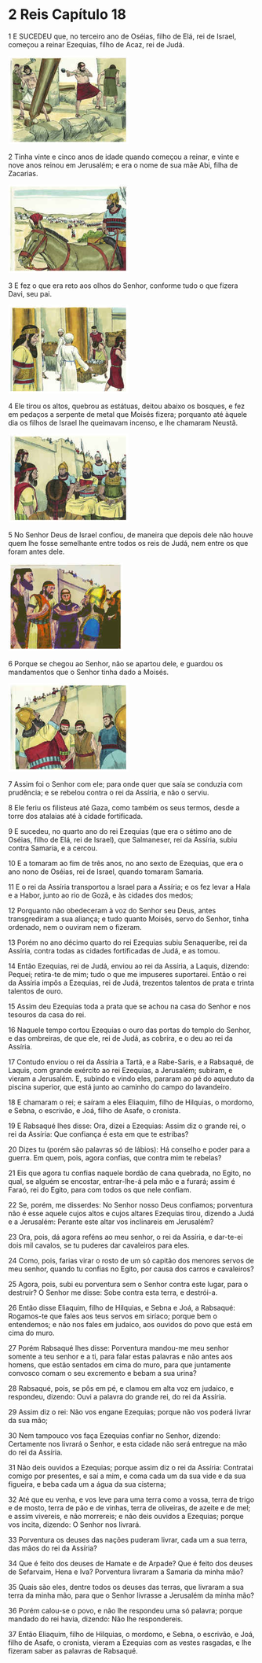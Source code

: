 # 2 Reis Capítulo 18

1	E SUCEDEU que, no terceiro ano de Oséias, filho de Elá, rei de Israel, começou a reinar Ezequias, filho de Acaz, rei de Judá.

![](.img/12_2Ki_18_01_RG.jpg)

2	Tinha vinte e cinco anos de idade quando começou a reinar, e vinte e nove anos reinou em Jerusalém; e era o nome de sua mãe Abi, filha de Zacarias.

![](.img/12_2Ki_18_02_RG.jpg)

3	E fez o que era reto aos olhos do Senhor, conforme tudo o que fizera Davi, seu pai.

![](.img/12_2Ki_18_03_RG.jpg)

4	Ele tirou os altos, quebrou as estátuas, deitou abaixo os bosques, e fez em pedaços a serpente de metal que Moisés fizera; porquanto até àquele dia os filhos de Israel lhe queimavam incenso, e lhe chamaram Neustã.

![](.img/12_2Ki_18_04_RG.jpg)

5	No Senhor Deus de Israel confiou, de maneira que depois dele não houve quem lhe fosse semelhante entre todos os reis de Judá, nem entre os que foram antes dele.

![](.img/12_2Ki_18_05_RG.jpg)

6	Porque se chegou ao Senhor, não se apartou dele, e guardou os mandamentos que o Senhor tinha dado a Moisés.

![](.img/12_2Ki_18_06_RG.jpg)

7	Assim foi o Senhor com ele; para onde quer que saía se conduzia com prudência; e se rebelou contra o rei da Assíria, e não o serviu.

8	Ele feriu os filisteus até Gaza, como também os seus termos, desde a torre dos atalaias até à cidade fortificada.

9	E sucedeu, no quarto ano do rei Ezequias (que era o sétimo ano de Oséias, filho de Elá, rei de Israel), que Salmaneser, rei da Assíria, subiu contra Samaria, e a cercou.

10	E a tomaram ao fim de três anos, no ano sexto de Ezequias, que era o ano nono de Oséias, rei de Israel, quando tomaram Samaria.

11	E o rei da Assíria transportou a Israel para a Assíria; e os fez levar a Hala e a Habor, junto ao rio de Gozã, e às cidades dos medos;

12	Porquanto não obedeceram à voz do Senhor seu Deus, antes transgrediram a sua aliança; e tudo quanto Moisés, servo do Senhor, tinha ordenado, nem o ouviram nem o fizeram.

13	Porém no ano décimo quarto do rei Ezequias subiu Senaqueribe, rei da Assíria, contra todas as cidades fortificadas de Judá, e as tomou.

14	Então Ezequias, rei de Judá, enviou ao rei da Assíria, a Laquis, dizendo: Pequei; retira-te de mim; tudo o que me impuseres suportarei. Então o rei da Assíria impôs a Ezequias, rei de Judá, trezentos talentos de prata e trinta talentos de ouro.

15	Assim deu Ezequias toda a prata que se achou na casa do Senhor e nos tesouros da casa do rei.

16	Naquele tempo cortou Ezequias o ouro das portas do templo do Senhor, e das ombreiras, de que ele, rei de Judá, as cobrira, e o deu ao rei da Assíria.

17	Contudo enviou o rei da Assíria a Tartã, e a Rabe-Saris, e a Rabsaqué, de Laquis, com grande exército ao rei Ezequias, a Jerusalém; subiram, e vieram a Jerusalém. E, subindo e vindo eles, pararam ao pé do aqueduto da piscina superior, que está junto ao caminho do campo do lavandeiro.

18	E chamaram o rei; e saíram a eles Eliaquim, filho de Hilquias, o mordomo, e Sebna, o escrivão, e Joá, filho de Asafe, o cronista.

19	E Rabsaqué lhes disse: Ora, dizei a Ezequias: Assim diz o grande rei, o rei da Assíria: Que confiança é esta em que te estribas?

20	Dizes tu (porém são palavras só de lábios): Há conselho e poder para a guerra. Em quem, pois, agora confias, que contra mim te rebelas?

21	Eis que agora tu confias naquele bordão de cana quebrada, no Egito, no qual, se alguém se encostar, entrar-lhe-á pela mão e a furará; assim é Faraó, rei do Egito, para com todos os que nele confiam.

22	Se, porém, me disserdes: No Senhor nosso Deus confiamos; porventura não é esse aquele cujos altos e cujos altares Ezequias tirou, dizendo a Judá e a Jerusalém: Perante este altar vos inclinareis em Jerusalém?

23	Ora, pois, dá agora reféns ao meu senhor, o rei da Assíria, e dar-te-ei dois mil cavalos, se tu puderes dar cavaleiros para eles.

24	Como, pois, farias virar o rosto de um só capitão dos menores servos de meu senhor, quando tu confias no Egito, por causa dos carros e cavaleiros?

25	Agora, pois, subi eu porventura sem o Senhor contra este lugar, para o destruir? O Senhor me disse: Sobe contra esta terra, e destrói-a.

26	Então disse Eliaquim, filho de Hilquias, e Sebna e Joá, a Rabsaqué: Rogamos-te que fales aos teus servos em siríaco; porque bem o entendemos; e não nos fales em judaico, aos ouvidos do povo que está em cima do muro.

27	Porém Rabsaqué lhes disse: Porventura mandou-me meu senhor somente a teu senhor e a ti, para falar estas palavras e não antes aos homens, que estão sentados em cima do muro, para que juntamente convosco comam o seu excremento e bebam a sua urina?

28	Rabsaqué, pois, se pôs em pé, e clamou em alta voz em judaico, e respondeu, dizendo: Ouvi a palavra do grande rei, do rei da Assíria.

29	Assim diz o rei: Não vos engane Ezequias; porque não vos poderá livrar da sua mão;

30	Nem tampouco vos faça Ezequias confiar no Senhor, dizendo: Certamente nos livrará o Senhor, e esta cidade não será entregue na mão do rei da Assíria.

31	Não deis ouvidos a Ezequias; porque assim diz o rei da Assíria: Contratai comigo por presentes, e saí a mim, e coma cada um da sua vide e da sua figueira, e beba cada um a água da sua cisterna;

32	Até que eu venha, e vos leve para uma terra como a vossa, terra de trigo e de mosto, terra de pão e de vinhas, terra de oliveiras, de azeite e de mel; e assim vivereis, e não morrereis; e não deis ouvidos a Ezequias; porque vos incita, dizendo: O Senhor nos livrará.

33	Porventura os deuses das nações puderam livrar, cada um a sua terra, das mãos do rei da Assíria?

34	Que é feito dos deuses de Hamate e de Arpade? Que é feito dos deuses de Sefarvaim, Hena e Iva? Porventura livraram a Samaria da minha mão?

35	Quais são eles, dentre todos os deuses das terras, que livraram a sua terra da minha mão, para que o Senhor livrasse a Jerusalém da minha mão?

36	Porém calou-se o povo, e não lhe respondeu uma só palavra; porque mandado do rei havia, dizendo: Não lhe respondereis.

37	Então Eliaquim, filho de Hilquias, o mordomo, e Sebna, o escrivão, e Joá, filho de Asafe, o cronista, vieram a Ezequias com as vestes rasgadas, e lhe fizeram saber as palavras de Rabsaqué.

